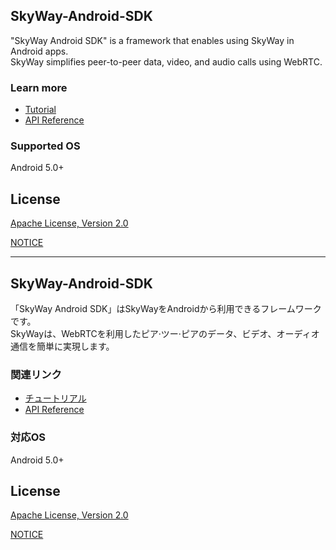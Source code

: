 ## SkyWay-Android-SDK

"SkyWay Android SDK" is a framework that enables using SkyWay in Android apps.<br>
SkyWay simplifies peer-to-peer data, video, and audio calls using WebRTC.

### Learn more
* [Tutorial](https://webrtc.ecl.ntt.com/en/android-tutorial.html)
* [API Reference](https://webrtc.ecl.ntt.com/en/android-reference/)

### Supported OS
Android 5.0+

## License

[Apache License, Version 2.0](./LICENSE.txt)

[NOTICE](./NOTICE.txt)

---
## SkyWay-Android-SDK

「SkyWay Android SDK」はSkyWayをAndroidから利用できるフレームワークです。<br>
SkyWayは、WebRTCを利用したピア·ツー·ピアのデータ、ビデオ、オーディオ通信を簡単に実現します。

### 関連リンク
* [チュートリアル](https://webrtc.ecl.ntt.com/android-tutorial.html)
* [API Reference](https://webrtc.ecl.ntt.com/android-reference/)

### 対応OS
Android 5.0+

## License

[Apache License, Version 2.0](./LICENSE.txt)

[NOTICE](./NOTICE.txt)
